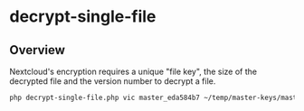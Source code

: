 # decrypt-single-file

## Overview

Nextcloud's encryption requires a unique "file key", the size of the decrypted file and the version number
to decrypt a file.

```bash
php decrypt-single-file.php vic master_eda584b7 ~/temp/master-keys/master_eda584b7.privateKey ~/temp/DSC03842.JPG-keys/OC_DEFAULT_MODULE/master_eda584b7.shareKey ~/temp/DSC03842.JPG-keys/OC_DEFAULT_MODULE/fileKey ~/temp/DSC03842.JPG ~/temp/result.jpg
```
